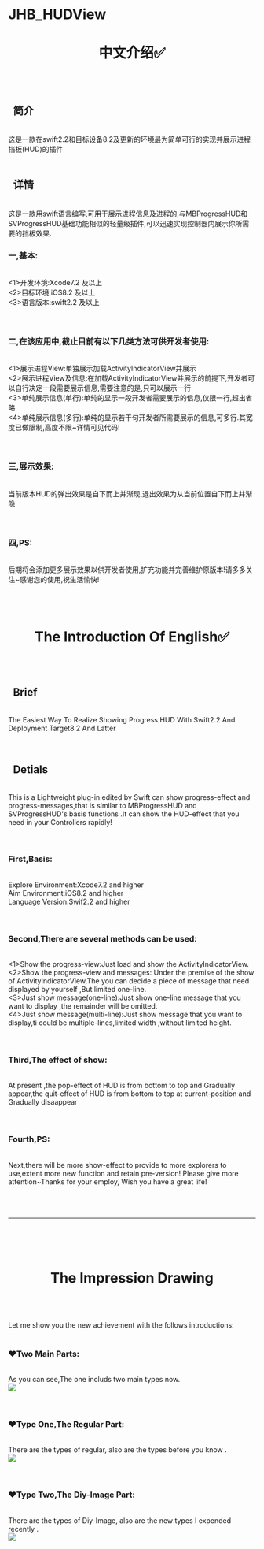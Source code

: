 # JHB_HUDView

<h1 align="center">中文介绍✅</h1>
<br>
<br>
<h2 align="left">&nbsp&nbsp简介</h2><br>
这是一款在swift2.2和目标设备8.2及更新的环境最为简单可行的实现并展示进程挡板(HUD)的插件
<br>
<br>
<h2 align="left">&nbsp&nbsp详情</h2><br>
这是一款用swift语言编写,可用于展示进程信息及进程的,与MBProgressHUD和SVProgressHUD基础功能相似的轻量级插件,可以迅速实现控制器内展示你所需要的挡板效果.<br>
<h3 align="left">一,基本:</h3><br>
<1>开发环境:Xcode7.2 及以上<br>
<2>目标环境:iOS8.2 及以上<br>
<3>语言版本:swift2.2 及以上<br>
<br>
<br>
<h3 align="left">二,在该应用中,截止目前有以下几类方法可供开发者使用:</h3><br>
<1>展示进程View:单独展示加载ActivityIndicatorView并展示<br>
<2>展示进程View及信息:在加载ActivityIndicatorView并展示的前提下,开发者可以自行决定一段需要展示信息,需要注意的是,只可以展示一行<br>
<3>单纯展示信息(单行):单纯的显示一段开发者需要展示的信息,仅限一行,超出省略<br>
<4>单纯展示信息(多行):单纯的显示若干句开发者所需要展示的信息,可多行.其宽度已做限制,高度不限~详情可见代码!<br>
<br>
<br>
<h3 align="left">三,展示效果:</h3><br>
当前版本HUD的弹出效果是自下而上并渐现,退出效果为从当前位置自下而上并渐隐<br>
<br>
<br>
<h3 align="left">四,PS:</h3><br>
后期将会添加更多展示效果以供开发者使用,扩充功能并完善维护原版本!请多多关注~感谢您的使用,祝生活愉快!<br>
<br>
<br>
<br>
<h1 align="center">The Introduction Of English✅</h1>
<br>
<br>
<h2 align="left">&nbsp&nbspBrief</h2><br>
The Easiest Way To Realize Showing Progress HUD With Swift2.2 And Deployment Target8.2 And Latter <br>
<br>
<br>
<h2 align="left">&nbsp&nbspDetials</h2><br>
This is a Lightweight plug-in edited by Swift can show progress-effect and progress-messages,that is similar to MBProgressHUD and SVProgressHUD's basis functions .It can show the HUD-effect that you need in your Controllers rapidly!<br>
<br>
<br>
<h3 align="left">First,Basis:</h3><br>
<one>Explore Environment:Xcode7.2 and higher<br>
<two>Aim Environment:iOS8.2 and higher<br>
<three>Language Version:Swif2.2 and higher<br>
<br>
<br>
<h3 align="left">Second,There are several methods can be used:</h3><br>
<1>Show the progress-view:Just load and show the ActivityIndicatorView.<br>
<2>Show the progress-view and messages: Under the premise of the show of ActivityIndicatorView,The you can decide a piece of message that need displayed by yourself ,But limited one-line.<br>
<3>Just show message(one-line):Just show one-line message that you want to display ,the remainder will be omitted.<br>
<4>Just show message(multi-line):Just show message that you want to display,ti could be multiple-lines,limited width ,without limited height.<br>
<br>
<br>
<h3 align="left">Third,The effect of show:</h3><br>
At present ,the pop-effect of HUD is from bottom to top and Gradually appear,the quit-effect of HUD is from bottom to top at current-position and Gradually disaappear<br>
<br>
<br>
<h3 align="left">Fourth,PS:</h3><br>
Next,there will be more show-effect to provide to more explorers to use,extent more new function and retain pre-version! Please give more attention~Thanks for your employ, Wish you have a great life!<br>
<br>
<br>
<br>
<hr />
<br>
<br>
<br>
<h1 align="center">The&nbspImpression&nbspDrawing</h1><br>
<br>
<br>
Let me show you the new achievement with the follows introductions:<br>
<br>
<h3 align="left">❤️Two Main Parts:</h3><br>
As you can see,The one includs two main types now.<br>
<img src="JHB_DemoGIFs/TwoMainParts.gif"><br>
<br>
<br>
<h3 align="left">❤️Type One,The Regular Part:</h3><br>
There are the types of regular, also are the types before you know .<br>
<img src="JHB_DemoGIFs/RegularPart.gif"><br>
<br>
<br>
<h3 align="left">❤️Type Two,The Diy-Image Part:</h3><br>
There are the types of Diy-Image, also are the new types I expended recently .<br>
<img src="JHB_DemoGIFs/Diy-ImagePart.gif"><br>
<br>
<br>


<br>
